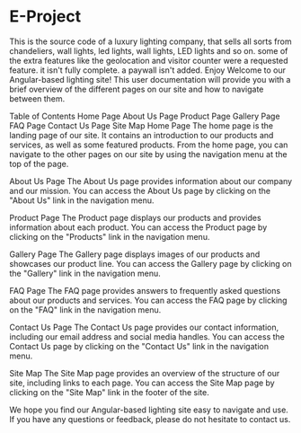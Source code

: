 # E-Project
This is the source code of a luxury lighting company, that sells all sorts from chandeliers, wall lights, led lights, wall lights, LED lights and so on. some of the extra features like the geolocation and visitor counter were a requested feature. it isn't fully complete. a paywall isn't added. Enjoy
Welcome to our Angular-based lighting site! This user documentation will provide you with a brief overview of the different pages on our site and how to navigate between them.

Table of Contents
Home Page
About Us Page
Product Page
Gallery Page
FAQ Page
Contact Us Page
Site Map
Home Page
The home page is the landing page of our site. It contains an introduction to our products and services, as well as some featured products. From the home page, you can navigate to the other pages on our site by using the navigation menu at the top of the page.

About Us Page
The About Us page provides information about our company and our mission. You can access the About Us page by clicking on the "About Us" link in the navigation menu.

Product Page
The Product page displays our products and provides information about each product. You can access the Product page by clicking on the "Products" link in the navigation menu.

Gallery Page
The Gallery page displays images of our products and showcases our product line. You can access the Gallery page by clicking on the "Gallery" link in the navigation menu.

FAQ Page
The FAQ page provides answers to frequently asked questions about our products and services. You can access the FAQ page by clicking on the "FAQ" link in the navigation menu.

Contact Us Page
The Contact Us page provides our contact information, including our email address and social media handles. You can access the Contact Us page by clicking on the "Contact Us" link in the navigation menu.

Site Map
The Site Map page provides an overview of the structure of our site, including links to each page. You can access the Site Map page by clicking on the "Site Map" link in the footer of the site.

We hope you find our Angular-based lighting site easy to navigate and use. If you have any questions or feedback, please do not hesitate to contact us. 
